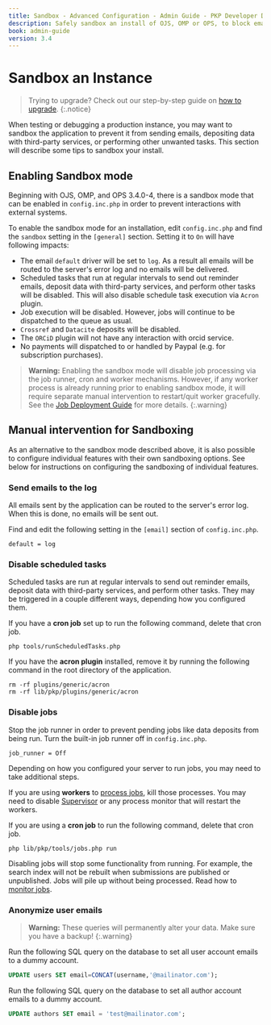 ```yaml
---
title: Sandbox - Advanced Configuration - Admin Guide - PKP Developer Docs
description: Safely sandbox an install of OJS, OMP or OPS, to block email sending, data deposits, and other unwanted tasks.
book: admin-guide
version: 3.4
---
```


# Sandbox an Instance

> Trying to upgrade? Check out our step-by-step guide on [how to upgrade](/dev/upgrade-guide/en/).
{:.notice}

When testing or debugging a production instance, you may want to sandbox the application to prevent it from sending emails, depositing data with third-party services, or performing other unwanted tasks. This section will describe some tips to sandbox your install.

## Enabling Sandbox mode

Beginning with OJS, OMP, and OPS 3.4.0-4, there is a sandbox mode that can be enabled in `config.inc.php` in order to prevent interactions with external systems.

To enable the sandbox mode for an installation, edit `config.inc.php` and find the `sandbox` setting in the `[general]` section. Setting it to `On` will have following impacts:

 - The email `default` driver will be set to `log`. As a result all emails will be routed to the server's error log and no emails will be delivered.
 - Scheduled tasks that run at regular intervals to send out reminder emails, deposit data with third-party services, and perform other tasks will be disabled. This will also disable schedule task execution via `Acron` plugin.
 - Job execution will be disabled. However, jobs will continue to be dispatched to the queue as usual.
 - `Crossref` and `Datacite` deposits will be disabled.
 - The `ORCiD` plugin will not have any interaction with orcid service.
 - No payments will dispatched to or handled by Paypal (e.g. for subscription purchases).

> **Warning:** Enabling the sandbox mode will disable job processing via the job runner, cron and worker mechanisms. However, if any worker process is already running prior to enabling sandbox mode, it will require separate manual intervention to restart/quit worker gracefully. See the [Job Deployment Guide](/admin-guide/en/deploy-jobs) for more details.
{:.warning}

## Manual intervention for Sandboxing

As an alternative to the sandbox mode described above, it is also possible to configure individual features with their own sandboxing options. See below for instructions on configuring the sandboxing of individual features.

### Send emails to the log

All emails sent by the application can be routed to the server's error log. When this is done, no emails will be sent out.

Find and edit the following setting in the `[email]` section of `config.inc.php`.

```
default = log
```

### Disable scheduled tasks

Scheduled tasks are run at regular intervals to send out reminder emails, deposit data with third-party services, and perform other tasks. They may be triggered in a couple different ways, depending how you configured them.

If you have a **cron job** set up to run the following command, delete that cron job.

```
php tools/runScheduledTasks.php
```

If you have the **acron plugin** installed, remove it by running the following command in the root directory of the application.

```
rm -rf plugins/generic/acron
rm -rf lib/pkp/plugins/generic/acron
```

### Disable jobs

Stop the job runner in order to prevent pending jobs like data deposits from being run. Turn the built-in job runner off in `config.inc.php`.

```
job_runner = Off
```

Depending on how you configured your server to run jobs, you may need to take additional steps.

If you are using **workers** to [process jobs](./deploy-jobs#workers), kill those processes. You may need to disable [Supervisor](./deploy-jobs#workers) or any process monitor that will restart the workers.

If you are using a **cron job** to run the following command, delete that cron job.

```
php lib/pkp/tools/jobs.php run
```

Disabling jobs will stop some functionality from running. For example, the search index will not be rebuilt when submissions are published or unpublished. Jobs will pile up without being processed. Read how to [monitor jobs](./deploy-jobs#how-to-monitor-jobs).

### Anonymize user emails

> **Warning:** These queries will permanently alter your data. Make sure you have a backup!
{:.warning}

Run the following SQL query on the database to set all user account emails to a dummy account.

```sql
UPDATE users SET email=CONCAT(username,'@mailinator.com');
```

Run the following SQL query on the database to set all author account emails to a dummy account.

```sql
UPDATE authors SET email = 'test@mailinator.com';
```

